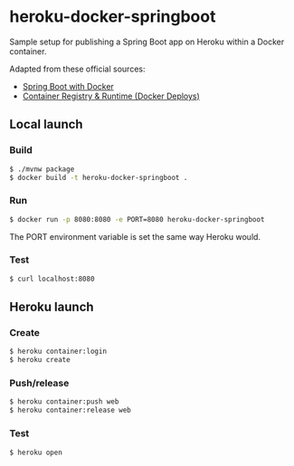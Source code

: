# heroku-docker-springboot
Sample setup for publishing a Spring Boot app on Heroku within a Docker container.

Adapted from these official sources:
- [Spring Boot with Docker](https://spring.io/guides/gs/spring-boot-docker/)
- [Container Registry & Runtime (Docker Deploys)](https://devcenter.heroku.com/articles/container-registry-and-runtime)

## Local launch

### Build
```sh
$ ./mvnw package
$ docker build -t heroku-docker-springboot .
```

### Run
```sh
$ docker run -p 8080:8080 -e PORT=8080 heroku-docker-springboot
```
The PORT environment variable is set the same way Heroku would.

### Test
```sh
$ curl localhost:8080
```

## Heroku launch

### Create
```sh
$ heroku container:login
$ heroku create
```

### Push/release
```sh
$ heroku container:push web
$ heroku container:release web
```

### Test
```sh
$ heroku open
```
